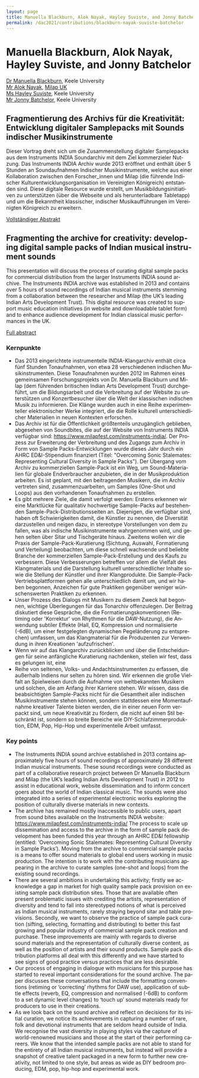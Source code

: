 ```yaml
---
layout: page
title: Manuella Blackburn, Alok Nayak, Hayley Suviste, and Jonny Batchelor
permalink: /dac2021/contributions/blackburn-nayak-suviste-batchelor
---
```


# Manuella Blackburn, Alok Nayak, Hayley Suviste, and Jonny Batchelor

[Dr Manuella Blackburn](https://www.keele.ac.uk/humanities/study/musicandmusictechnology/ourpeople/manuellablackburn/), Keele University<br/>
[Mr Alok Nayak](https://www.milapfest.com/news/alok-nayak-announced-as-new-ceo/), [Milap UK](https://www.milapfest.com/)<br/>
[Ms Hayley Suviste](https://www.hayleysuviste.co.uk/), Keele University<br/>
[Mr Jonny Batchelor](https://schoolofelectronicmusic.com/staff/#jonny-batchelor), Keele University

<div class="language-container">
<section lang="de" markdown="1">

## Fragmentierung des Archivs für die Kreativität: Entwicklung digitaler Samplepacks mit Sounds indischer Musikinstrumente

Dieser Vortrag dreht sich um die Zusammenstellung digitaler Samplepacks aus dem Instruments INDIA Soundarchiv mit dem Ziel kommerzieler Nutzung. Das Instruments INDIA Archiv wurde 2013 eröffnet und enthält über 5 Stunden an Soundaufnahmen Indischer Musikinstrumente, welche aus einer Kollaboration zwischen den Forscher_innen und Milap (die führende Indischer Kulturentwicklungsorganisation im Vereinigten Königreich) entstanden sind. Diese digitale Resource wurde erstellt, um Musikbildungsinitiativen zu unterstützen (über die Webseite und als herunterladbare Tabletapp) und um die Bekanntheit klassischer, indischer Musikaufführungen im Vereinigten Königreich zu erweitern.

[Vollständiger Abstrakt](BlackburnNayakSuvisteBatchelor_en.pdf)

</section>
<section lang="en" markdown="1">

## Fragmenting the archive for creativity: developing digital sample packs of Indian musical instrument sounds

This presentation will discuss the process of curating digital sample packs for commercial distribution from the larger Instruments INDIA sound archive. The Instruments INDIA archive was established in 2013 and contains over 5 hours of sound recordings of Indian musical instruments stemming from a collaboration between the researcher and Milap (the UK’s leading Indian Arts Development Trust). This digital resource was created to support music education initiatives (in website and downloadable tablet form) and to enhance audience development for Indian classical music performances in the UK.

[Full abstract](BlackburnNayakSuvisteBatchelor_en.pdf)

</section>
</div>

<div class="language-container">
<section lang="de" markdown="1">

### Kernpunkte

* Das 2013 eingerichtete instrumentelle INDIA-Klangarchiv enthält circa fünf Stunden Tonaufnahmen, von etwa 28 verschiedenen indischen Musikinstrumenten. Diese Tonaufnahmen wurden 2012 im Rahmen eines gemeinsamen Forschungsprojekts von Dr. Manuella Blackburn und Milap (dem führenden britischen Indian Arts Development Trust) durchgeführt, um die Bildungsarbeit und die Verbreitung auf der Website zu unterstützen und Konzertbesucher über die Welt der klassischen indischen Musik zu informieren. Die Klänge wurden auch in eine Reihe experimenteller elektronischer Werke integriert, die die Rolle kulturell unterschiedlicher Materialien in neuen Kontexten erforschen.
* Das Archiv ist für die Öffentlichkeit größtenteils unzugänglich geblieben, abgesehen von Soundbites, die auf der Website von Instruments INDIA verfügbar sind: https://www.milapfest.com/instruments-india/. Der Prozess zur Erweiterung der Verbreitung und des Zugangs zum Archiv in Form von Sample Packs-Entwicklungen wurde dieses Jahr durch ein AHRC ED&I-Stipendium finanziert (Titel: "Overcoming Sonic Stalemates: Representing Cultural Diversity in Sample Packs"). Der Übergang vom Archiv zu kommerziellen Sample-Pack ist ein Weg, um Sound-Materialien für globale Endverbraucher anzubieten, die in der Musikproduktion arbeiten. Es ist geplant, mit den beitragenden Musikern, die im Archiv vertreten sind, zusammenzuarbeiten, um Samples (One-Shot und Loops) aus den vorhandenen Tonaufnahmen zu erstellen.
* Es gibt mehrere Ziele, die damit verfolgt werden: Erstens erkennen wir eine Marktlücke für qualitativ hochwertige Sample-Packs auf bestehenden Sample-Pack-Distributionsseiten an. Diejenigen, die verfügbar sind, haben oft Schwierigkeiten damit, die Künstler zu nennen, die Diversität darzustellen und neigen dazu, in stereotype Vorstellungen von dem zu fallen, was als indische Musikinstrumente wahrgenommen wird, und gehen selten über Sitar und Tischgeräte hinaus. Zweitens wollen wir die Praxis der Sample-Pack-Kuratierung (Sichtung, Auswahl, Formatierung und Verteilung) beobachten, um diese schnell wachsende und beliebte Branche der kommerziellen Sample-Pack-Erstellung und des Kaufs zu verbessern. Diese Verbesserungen betreffen vor allem die Vielfalt des Klangmaterials und die Darstellung kulturell unterschiedlicher Inhalte sowie die Stellung der Künstler und ihrer Klangprodukte. Die Sample-Pack-Vertriebsplattformen gehen alle unterschiedlich damit um, und wir haben begonnen, Anzeichen für gute Praktiken gegenüber weniger wünschenswerten Praktiken zu erkennen.
* Unser Prozess des Dialogs mit Musikern zu diesem Zweck hat begonnen, wichtige Überlegungen für das Tonarchiv offenzulegen. Der Beitrag diskutiert diese Gespräche, die die Formatierungskonventionen (Retiming oder 'Korrektur' von Rhythmen für die DAW-Nutzung), die Anwendung subtiler Effekte (Hall, EQ, Kompression und normalisierte (-6dB), um einer festgelegten dynamischen Pegeländerung zu entsprechen) umfassen, um das Klangmaterial für die Produzenten zur Verwendung in ihren Kreationen 'aufzufrischen'.
* Wenn wir auf das Klangarchiv zurückblicken und über die Entscheidungen für seine anfängliche Kuratierung nachdenken, stellen wir fest, dass es gelungen ist, eine
* Reihe von seltenen, Volks- und Andachtsinstrumenten zu erfassen, die außerhalb Indiens nur selten zu hören sind. Wir erkennen die große Vielfalt an Spielweisen durch die Aufnahme von weltbekannten Musikern und solchen, die am Anfang ihrer Karriere stehen. Wir wissen, dass die beabsichtigten Sample-Packs nicht für die Gesamtheit aller indischen Musikinstrumente stehen können, sondern stattdessen eine Momentaufnahme kreativer Talente bieten werden, die in einer neuen Form verpackt sind, um neue Kreativität zu fördern, die nicht auf einen Stil beschränkt ist, sondern so breite Bereiche wie DIY-Schlafzimmerproduktion, EDM, Pop, Hip-Hop und experimentelle Arbeit umfasst.

</section>
<section lang="en" markdown="1">

### Key points

* The Instruments INDIA sound archive established in 2013 contains approximately five hours of sound recordings of approximately 28 different Indian musical instruments. These sound recordings were conducted as part of a collaborative research project between Dr Manuella Blackburn and Milap (the UK’s leading Indian Arts Development Trust) in 2012 to assist in educational work, website dissemination and to inform concert goers about the world of Indian classical music. The sounds were also integrated into a series of experimental electronic works exploring the position of culturally diverse materials in new contexts.
* The archive has remained mostly inaccessible to public users, apart from sound bites available on the Instruments INDIA website: https://www.milapfest.com/instruments-india/ The process to scale up dissemination and access to the archive in the form of sample pack development has been funded this year through an AHRC ED&I fellowship (entitled: ‘Overcoming Sonic Stalemates: Representing Cultural Diversity in Sample Packs’). Moving from the archive to commercial sample packs is a means to offer sound materials to global end users working in music production. The intention is to work with the contributing musicians appearing in the archive to curate samples (one-shot and loops) from the existing sound recordings.
* There are several ambitions in undertaking this activity; firstly we acknowledge a gap in market for high quality sample pack provision on existing sample pack distribution sites. Those that are available often present problematic issues with crediting the artists, representation of diversity and tend to fall into stereotyped notions of what is perceived as Indian musical instruments, rarely straying beyond sitar and table provisions. Secondly, we want to observe the practice of sample pack curation (sifting, selecting, formatting and distributing) to better this fast growing and popular industry of commercial sample pack creation and purchase. These improvements are mainly with regards to diverse sound materials and the representation of culturally diverse content, as well as the position of artists and their sound products. Sample pack distribution platforms all deal with this differently and we have started to see signs of good practice versus practices that are less desirable.
* Our process of engaging in dialogue with musicians for this purpose has started to reveal important considerations for the sound archive. The paper discusses these conversations that include the formatting conventions (retiming or ‘correcting’ rhythms for DAW use), application of subtle effects (reverb, EQ, compression and normalised (-6dB) to conform to a set dynamic level changes) to ‘touch up’ sound materials ready for producers to use in their creations.
* As we look back on the sound archive and reflect on decisions for its initial curation, we notice its achievements in capturing a number of rare, folk and devotional instruments that are seldom heard outside of India. We recognise the vast diversity in playing styles via the capture of world-renowned musicians and those at the start of their performing careers. We know that the intended sample packs are not able to stand for the entirety of all Indian musical instruments, but instead will provide a snapshot of creative talent packaged in a new form to further new creativity, not limited to one style, but areas as wide as DIY bedroom producing, EDM, pop, hip-hop and experimental work.

</section>
</div>
